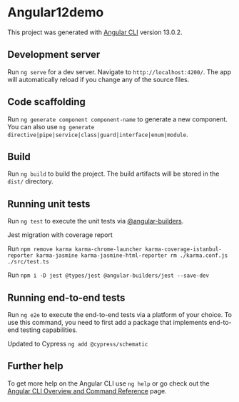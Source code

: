 # Angular12demo

This project was generated with [Angular CLI](https://github.com/angular/angular-cli) version 13.0.2.

## Development server

Run `ng serve` for a dev server. Navigate to `http://localhost:4200/`. The app will automatically reload if you change any of the source files.

## Code scaffolding

Run `ng generate component component-name` to generate a new component. You can also use `ng generate directive|pipe|service|class|guard|interface|enum|module`.

## Build

Run `ng build` to build the project. The build artifacts will be stored in the `dist/` directory.

## Running unit tests

Run `ng test` to execute the unit tests via [@angular-builders](https://www.npmjs.com/package/@angular-builders/jest).

Jest migration with coverage report

Run `npm remove karma karma-chrome-launcher karma-coverage-istanbul-reporter karma-jasmine karma-jasmine-html-reporter
rm ./karma.conf.js ./src/test.ts`

Run `npm i -D jest @types/jest @angular-builders/jest --save-dev`

## Running end-to-end tests

Run `ng e2e` to execute the end-to-end tests via a platform of your choice. To use this command, you need to first add a package that implements end-to-end testing capabilities.

Updated to Cypress `ng add @cypress/schematic`

## Further help

To get more help on the Angular CLI use `ng help` or go check out the [Angular CLI Overview and Command Reference](https://angular.io/cli) page.

